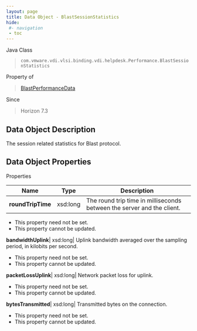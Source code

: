 ```yaml
---
layout: page
title: Data Object - BlastSessionStatistics
hide:
 #- navigation
 - toc
---
```






Java Class  
> `com.vmware.vdi.vlsi.binding.vdi.helpdesk.Performance.BlastSessionStatistics`

Property of  
> [BlastPerformanceData](vdi.helpdesk.Performance.BlastPerformanceData.md#field_detail)

Since  
> Horizon 7.3


## Data Object Description 

The session related statistics for Blast protocol. 

## Data Object Properties

Properties

Name |  Type |  Description   
---|---|---  
**roundTripTime**|  xsd:long|  The round trip time in milliseconds between the server and the client.   


 * This property need not be set.
 * This property cannot be updated.

  
**bandwidthUplink**|  xsd:long|  Uplink bandwidth averaged over the sampling period, in kilobits per second.   


 * This property need not be set.
 * This property cannot be updated.

  
**packetLossUplink**|  xsd:long|  Network packet loss for uplink.   


 * This property need not be set.
 * This property cannot be updated.

  
**bytesTransmitted**|  xsd:long|  Transmitted bytes on the connection.   


 * This property need not be set.
 * This property cannot be updated.

  
  
  
   
  
  
